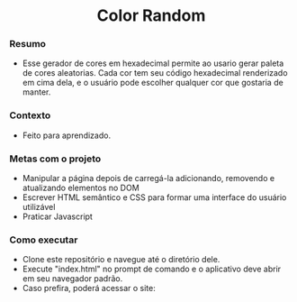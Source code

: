 <h1 align="center">Color Random</h1>

### Resumo
- Esse gerador de cores em hexadecimal permite ao usario gerar paleta de cores aleatorias. Cada cor tem seu código hexadecimal renderizado em cima dela, e o usuário pode escolher qualquer cor que gostaria de manter.


### Contexto
- Feito para aprendizado.


### Metas com o projeto
- Manipular a página depois de carregá-la adicionando, removendo e atualizando elementos no DOM
- Escrever HTML semântico e CSS para formar uma interface do usuário utilizável
- Praticar Javascript


### Como executar
- Clone este repositório e navegue até o diretório dele.
- Execute "index.html" no prompt de comando e o aplicativo deve abrir em seu navegador padrão.
- Caso prefira, poderá acessar o site: 
